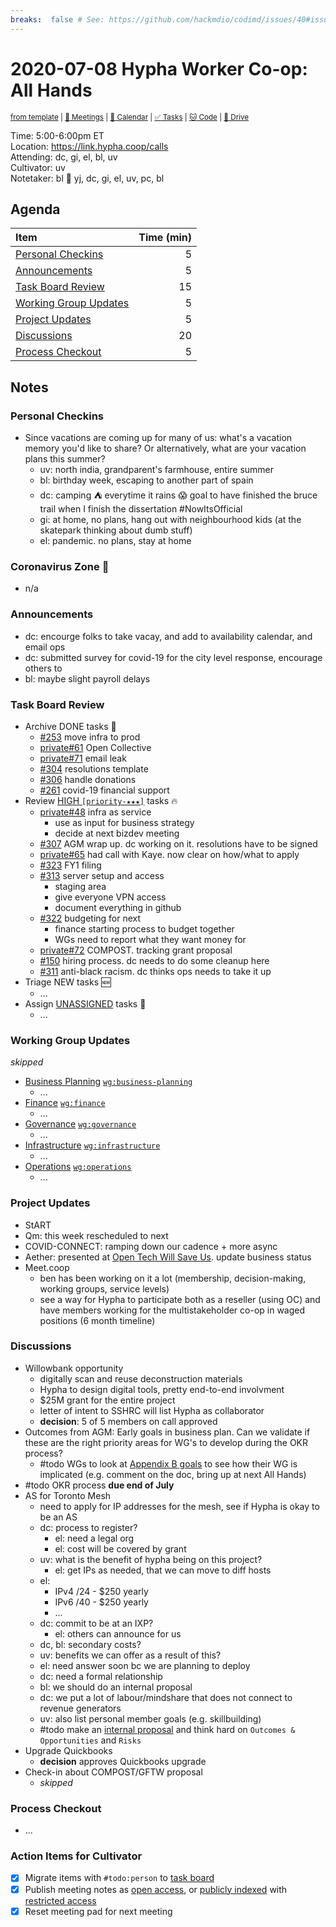 ```yaml
---
breaks:  false # See: https://github.com/hackmdio/codimd/issues/40#issuecomment-172927690
---
```

# 2020-07-08 Hypha Worker Co-op: All Hands

<sup>[from template][template] | [:notebook: Meetings][meetings] | [:date: Calendar][calendar] | [:white_check_mark: Tasks][tasks] | [:cat: Code][gh] | [:open_file_folder: Drive][drive]</sup>

Time:       5:00-6:00pm ET  
Location:   https://link.hypha.coop/calls  
Attending:  dc, gi, el, bl, uv  
Cultivator: uv  
Notetaker:  bl :raising_hand: yj, dc, gi, el, uv, pc, bl

## Agenda

| Item                                            | Time (min) |
|:------------------------------------------------|-----------:|
| [Personal Checkins](#Personal-Checkins)         |          5 |
| [Announcements](#Announcements)                 |          5 |
| [Task Board Review](#Task-Board-Review)         |         15 |
| [Working Group Updates](#Working-Group-Updates) |          5 |
| [Project Updates](#Project-Updates)             |          5 |
| [Discussions](#Discussions)                     |         20 |
| [Process Checkout](#Process-Checkout)           |          5 |

## Notes

### Personal Checkins

- Since vacations are coming up for many of us: what's a vacation memory you'd like to share? Or alternatively, what are your vacation plans this summer?
    - uv: north india, grandparent's farmhouse, entire summer
    - bl: birthday week, escaping to another part of spain
    - dc: camping :tent: everytime it rains :scream: goal to have finished the bruce trail when I finish the dissertation #NowItsOfficial
    - gi: at home, no plans, hang out with neighbourhood kids (at the skatepark thinking about dumb stuff)
    - el: pandemic. no plans, stay at home

### Coronavirus Zone 🦠

- n/a

### Announcements

- dc: encourge folks to take vacay, and add to availability calendar, and email ops
- dc: submitted survey for covid-19 for the city level response, encourage others to
- bl: maybe slight payroll delays

### Task Board Review

- Archive DONE tasks :tada:
	- [#253](https://github.com/hyphacoop/organizing/issues/253) move infra to prod
	- [private#61](https://github.com/hyphacoop/organizing-private/issues/61) Open Collective
	- [private#71](https://github.com/hyphacoop/organizing-private/issues/71) email leak
	- [#304](https://github.com/hyphacoop/organizing/issues/304) resolutions template
	- [#306](https://github.com/hyphacoop/organizing/issues/306) handle donations
	- [#261](https://github.com/hyphacoop/organizing/issues/261) covid-19 financial support
- Review [HIGH `[priority-★★★]`][l-pri-hi] tasks :fire:
	- [private#48](https://github.com/hyphacoop/organizing-private/issues/48) infra as service
	    - use as input for business strategy
	    - decide at next bizdev meeting
	- [#307](https://github.com/hyphacoop/organizing/issues/307) AGM wrap up. dc working on it. resolutions have to be signed
	- [private#65](https://github.com/hyphacoop/organizing-private/issues/65) had call with Kaye. now clear on how/what to apply
	- [#323](https://github.com/hyphacoop/organizing/issues/323) FY1 filing
	- [#313](https://github.com/hyphacoop/organizing/issues/313) server setup and access
	    - staging area
	    - give everyone VPN access
	    - document everything in github
    - [#322](https://github.com/hyphacoop/organizing/issues/322) budgeting for next
        - finance starting process to budget together
        - WGs need to report what they want money for
    - [private#72](https://github.com/hyphacoop/organizing-private/issues/72) COMPOST. tracking grant proposal
    - [#150](https://github.com/hyphacoop/organizing/issues/150) hiring process. dc needs to do some cleanup here
    - [#311](https://github.com/hyphacoop/organizing/issues/311) anti-black racism. dc thinks ops needs to take it up
- Triage NEW tasks :new:
	- ...
- Assign [UNASSIGNED][l-none] tasks :briefcase:
	- ...

### Working Group Updates

_skipped_

- [Business Planning][biz-wg] [`wg:business-planning`][l-biz]
    - ...
- [Finance][fin-wg] [`wg:finance`][l-fin]
    - ...
- [Governance][gov-wg] [`wg:governance`][l-gov]
    - ...
- [Infrastructure][inf-wg] [`wg:infrastructure`][l-inf]
    - ...
- [Operations][ops-wg] [`wg:operations`][l-ops]
    - ...

### Project Updates

- StART
- Qm: this week rescheduled to next
- COVID-CONNECT: ramping down our cadence + more async
- Aether: presented at [Open Tech Will Save Us](https://matrix.org/open-tech-will-save-us/). update business status
- Meet.coop
    - ben has been working on it a lot (membership, decision-making, working groups, service levels)
    - see a way for Hypha to participate both as a reseller (using OC) and have members working for the multistakeholder co-op in waged positions (6 month timeline)

### Discussions

- Willowbank opportunity
    - digitally scan and reuse deconstruction materials
    - Hypha to design digital tools, pretty end-to-end involvment
    - $25M grant for the entire project
    - letter of intent to SSHRC will list Hypha as collaborator
    - **decision**: 5 of 5 members on call approved
- Outcomes from AGM: Early goals in business plan. Can we validate if these are the right priority areas for WG's to develop during the OKR process?
    - #todo WGs to look at [Appendix B goals](https://docs.google.com/document/d/1U8C1XZcDpu1r4ciecbKEZ6vOL41nTinfqPCbZDhkAWc/edit#) to see how their WG is implicated (e.g. comment on the doc, bring up at next All Hands)
- #todo OKR process **due end of July**
- AS for Toronto Mesh
    - need to apply for IP addresses for the mesh, see if Hypha is okay to be an AS
    - dc: process to register?
        - el: need a legal org
        - el: cost will be covered by grant
    - uv: what is the benefit of hypha being on this project?
        - el: get IPs as needed, that we can move to diff hosts
    - el: 
        - IPv4 /24 - $250 yearly
        - IPv6 /40 - $250 yearly
        - ...
    - dc: commit to be at an IXP?
        - el: others can announce for us
    - dc, bl: secondary costs?
    - uv: benefits we can offer as a result of this?
    - el: need answer soon bc we are planning to deploy
    - dc: need a formal relationship
    - bl: we should do an internal proposal
    - dc: we put a lot of labour/mindshare that does not connect to revenue generators
    - uv: also list personal member goals (e.g. skillbuilding)
    - #todo make an [internal proposal](https://handbook.hypha.coop/guides.html#internal-proposal-template) and think hard on `Outcomes & Opportunities` and `Risks`
- Upgrade Quickbooks
    - **decision** approves Quickbooks upgrade
- Check-in about COMPOST/GFTW proposal
    - _skipped_

### Process Checkout

- ...


### Action Items for Cultivator

- [x] Migrate items with `#todo:person` to [task board][tasks]
- [x] Publish meeting notes as [open access][public], or [publicly indexed][index] with [restricted access][private]
- [x] Reset meeting pad for next meeting

<!-- Links: Important -->
[template]: https://link.hypha.coop/template
[meetings]: https://link.hypha.coop/meetings
[calendar]: https://link.hypha.coop/calendar
[tasks]:    https://link.hypha.coop/tasks
[gh]:       https://link.hypha.coop/gh
[drive]:    https://link.hypha.coop/drive

<!-- Links: Labels -->
[l-pri-hi]: https://github.com/orgs/hyphacoop/projects/2?card_filter_query=label:[priority-★★★]
[l-pri-md]: https://github.com/orgs/hyphacoop/projects/2?card_filter_query=label:[priority-★★☆]
[l-pri-lo]: https://github.com/orgs/hyphacoop/projects/2?card_filter_query=label:[priority-★☆☆]
[l-pri-none]: https://github.com/orgs/hyphacoop/projects/2?card_filter_query=-label:[priority-★☆☆]+-label:[priority-★★☆]+-label:[priority-★★★]
[l-biz]: https://github.com/orgs/hyphacoop/projects/2?card_filter_query=label:"wg:business-planning"
[l-fin]: https://github.com/orgs/hyphacoop/projects/2?card_filter_query=label:"wg:finance"
[l-gov]: https://github.com/orgs/hyphacoop/projects/2?card_filter_query=label:"wg:governance
[l-inf]: https://github.com/orgs/hyphacoop/projects/2?card_filter_query=label:"wg:infrastructure"
[l-ops]: https://github.com/orgs/hyphacoop/projects/2?card_filter_query=label:"wg:operations"
[l-none]: https://github.com/orgs/hyphacoop/projects/2?card_filter_query=-label:wg:operations+-label:wg:infrastructure+-label:wg:finance+-label:wg:governance+-label:wg:business-planning

<!-- Links: Working Groups -->
[biz-wg]: https://link.hypha.coop/biz-wg
[fin-wg]: https://link.hypha.coop/fin-wg
[gov-wg]: https://link.hypha.coop/gov-wg
[inf-wg]: https://link.hypha.coop/inf-wg
[ops-wg]: https://link.hypha.coop/ops-wg

<!-- Links: Archive -->
[public]:   https://github.com/hyphacoop/organizing/new/master?filename=_posts/meeting-notes/2020-MM-DD-all-hands.md
[index]:    https://github.com/hyphacoop/organizing/new/master?filename=_posts/private/meeting-notes/2020-MM-DD-all-hands.md&value=Empty%20file%20for%20public%20indexing%20of%20access-restricted%20file.
[private]:  https://github.com/hyphacoop/organizing-private/new/master?filename=meeting-notes/2020-MM-DD-all-hands.md
